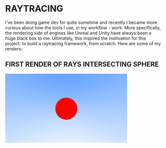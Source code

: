 # RAYTRACING
I've been doing game dev for quite sometime and recently I became more curious about how the tools I use, in my workflow - work. 
More specifically, the rendering side of engines like Unreal and Unity have always been a huge black box to me.
Ultimately, this inspired the motivation for this project: to build a raytracing framework, from scratch. Here are some of my renders:

## FIRST RENDER OF RAYS INTERSECTING SPHERE
![First Sphere Ray Intersection](https://github.com/IsaacYu15/RaytracingFromScratch/raw/main/renders/FirstSphereRayIntersection.png)

